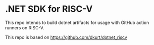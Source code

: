 # .NET SDK for RISC-V

This repo intends to build dotnet artifacts for usage with GitHub action runners on RISC-V.

This repo is based on https://github.com/dkurt/dotnet_riscv
